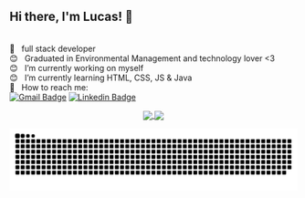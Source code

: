 ## Hi there, I'm Lucas! :wave:

<br/> :purple_heart: &nbsp; full stack developer
<br/> :blush: &nbsp; Graduated in Environmental Management and technology lover <3
<br/> :blush: &nbsp; I’m currently working on myself
<br/> :blush: &nbsp; I’m currently learning HTML, CSS, JS & Java
<br/> :email: &nbsp; How to reach me:  
[![Gmail Badge](https://img.shields.io/badge/-Gmail-c14438?style=flat-square&logo=Gmail&logoColor=white&link=mailto:lucas.piva.dias@gmail.com)](mailto:lucas.piva.dias@gmail.com)
[![Linkedin Badge](https://img.shields.io/badge/-LinkedIn-blue?style=flat-square&logo=Linkedin&logoColor=white&link=https://www.linkedin.com/in/luccaspiva/)](https://www.linkedin.com/in/luccaspiva/)
<br/>
<div  align="center"> 
  <a href="https://github.com/luccaspiva">
  <img height="150em"   align="center" src="https://github-readme-stats.vercel.app/api?username=luccaspiva&show_icons=true&theme=tokyonight&include_all_commits=true&count_private=true"/>
  <img height="150em"  align="center" src="https://github-readme-stats.vercel.app/api/top-langs/?username=luccaspiva&&layout=compact&hide=shell&theme=tokyonight"/>

  ![Snake animation](https://github.com/ellen2121/ellen2121/blob/output/github-contribution-grid-snake.svg)

</div>
